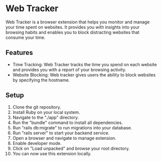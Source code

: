 # Web Tracker
Web Tracker is a browser extension that helps you monitor and manage your time spent on websites. It provides you with insights into your browsing habits and enables you to block distracting websites that consume your time.

## Features
- Time Tracking: Web Tracker tracks the time you spend on each website and provides you with a report of your browsing activity.
- Website Blocking: Web tracker gives users the ability to block websites by specifying the hostname.

## Setup
1. Clone the git repository.
2. Install Ruby on your local system.
3. Navigate to the "./app" directory.
4. Run the "bundle" command to install all dependencies.
5. Run "rails db:migrate" to run migrations into your database.
6. Run "rails server" to start your backend service.
7. Open a browser and navigate to manage extension.
8. Enable developer mode.
9. Click on "Load unpacked" and browse your root directory.
10. You can now use this extension locally.
